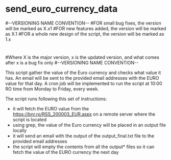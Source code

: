 # send_euro_currency_data

#--VERSIONING NAME CONVENTION--
#FOR small bug fixes, the version will be marked as X.x1
#FOR new features added, the version will be marked as X.1
#FOR a whole new design of the script, the version will be marked as 1.x
#
#Where X is the major version, x is the updated version, and what comes after x is a bug fix only
#--VERSIONING NAME CONVENTION--

This script gather the value of the Euro currency and checks what value it has. An email will be sent to the provided email addresses with the EURO value for that day.
A cron job will be implemented to run the script at 10:00 RO time from Monday to Friday, every week.

The script runs following this set of instructions:
  - it will fetch the EURO value from the https://bnr.ro/RSS_200003_EUR.aspx on a remote server where the script is located
  - using grep, the value of the Euro currency will be placed in an output file locally
  - it will send an email with the output of the output_final.txt file to the provided email addresses
  - the script will empty the contents from all the output* files so it can fetch the value of the EURO currency the next day
